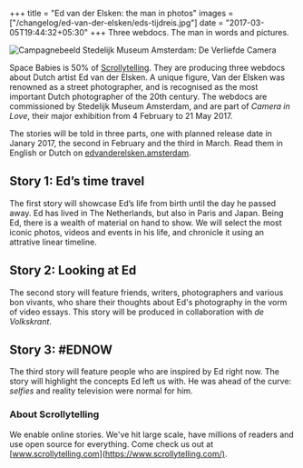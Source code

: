 +++
title = "Ed van der Elsken: the man in photos"
images = ["/changelog/ed-van-der-elsken/eds-tijdreis.jpg"]
date = "2017-03-05T19:44:32+05:30"
+++
Three webdocs. The man in words and pictures.
<!--more-->

![Campagnebeeld Stedelijk Museum Amsterdam: De Verliefde Camera][1]

Space Babies is 50% of [Scrollytelling](https://www.scrollytelling.com). They are producing three webdocs about Dutch artist Ed van der Elsken. A unique figure, Van der Elsken was renowned as a street photographer, and is recognised as the most important Dutch photographer of the 20th century. The webdocs are commissioned by Stedelijk Museum Amsterdam, and are part of *Camera in Love*, their major exhibition from 4 February to 21 May 2017.

The stories will be told in three parts, one with planned release date in Janary 2017, the second in February and the third in March. Read them in English or Dutch on [edvanderelsken.amsterdam](https://edvanderelsken.amsterdam/).

## Story 1: Ed’s time travel

The first story will showcase Ed’s life from birth until the day he passed away. Ed has lived in The Netherlands, but also in Paris and Japan. Being Ed, there is a wealth of material on hand to show. We will select the most iconic photos, videos and events in his life, and chronicle it using an attrative linear timeline.

## Story 2: Looking at Ed

The second story will feature friends, writers, photographers and various bon vivants, who share their thoughts about Ed's photography in the vorm of video essays. This story will be produced in collaboration with *de Volkskrant*.

## Story 3: #EDNOW

The third story will feature people who are inspired by Ed right now. The story will highlight the concepts Ed left us with. He was ahead of the curve: *selfies* and reality television were normal for him.

### About Scrollytelling

We enable online stories. We've hit large scale, have millions of readers and use open source for everything. Come check us out at [www.scrollytelling.com](https://www.scrollytelling.com/).

[1]: /img/portfolio/campagnebeeld-stedelijk-de-verliefde-camera.jpg
